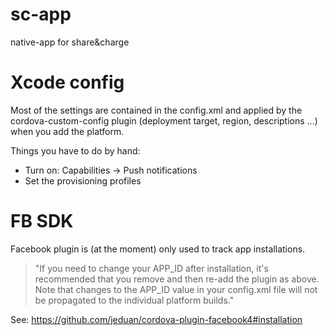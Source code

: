 # sc-app
native-app for share&amp;charge


Xcode config
============
Most of the settings are contained in the config.xml and applied by the
 cordova-custom-config plugin (deployment target, region, descriptions ...)
 when you add the platform.
 
Things you have to do by hand:
* Turn on: Capabilities -> Push notifications
* Set the provisioning profiles


FB SDK
======
Facebook plugin is (at the moment) only used to track app installations.

> "If you need to change your APP_ID after installation, it's recommended that you remove and then re-add the plugin as above. Note that changes to the APP_ID value in your config.xml file will not be propagated to the individual platform builds."

See: https://github.com/jeduan/cordova-plugin-facebook4#installation
